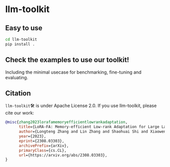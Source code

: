 # llm-toolkit

## Easy to use

```bash
cd llm-toolkit
pip install .
```

## Check the examples to use our toolkit!

Including the minimal usecase for benchmarking, fine-tuning and evaluating.

## Citation

`llm-toolkit`🛠️ is under Apache License 2.0. If you use llm-toolkit, please cite our work:

```bibtex
@misc{zhang2023lorafamemoryefficientlowrankadaptation,
      title={LoRA-FA: Memory-efficient Low-rank Adaptation for Large Language Models Fine-tuning},
      author={Longteng Zhang and Lin Zhang and Shaohuai Shi and Xiaowen Chu and Bo Li},
      year={2023},
      eprint={2308.03303},
      archivePrefix={arXiv},
      primaryClass={cs.CL},
      url={https://arxiv.org/abs/2308.03303},
}
```
